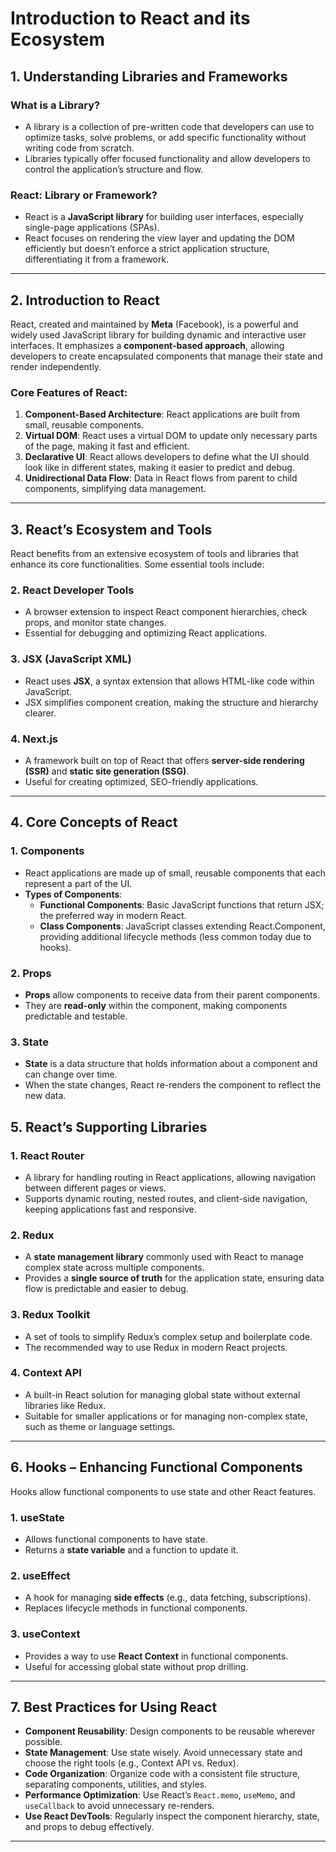 # Introduction to React and its Ecosystem

## 1. Understanding Libraries and Frameworks

### What is a Library?
- A library is a collection of pre-written code that developers can use to optimize tasks, solve problems, or add specific functionality without writing code from scratch.
- Libraries typically offer focused functionality and allow developers to control the application’s structure and flow.


### React: Library or Framework?
- React is a **JavaScript library** for building user interfaces, especially single-page applications (SPAs).
- React focuses on rendering the view layer and updating the DOM efficiently but doesn’t enforce a strict application structure, differentiating it from a framework.

---

## 2. Introduction to React
React, created and maintained by **Meta** (Facebook), is a powerful and widely used JavaScript library for building dynamic and interactive user interfaces. It emphasizes a **component-based approach**, allowing developers to create encapsulated components that manage their state and render independently.

### Core Features of React:
1. **Component-Based Architecture**: React applications are built from small, reusable components.
2. **Virtual DOM**: React uses a virtual DOM to update only necessary parts of the page, making it fast and efficient.
3. **Declarative UI**: React allows developers to define what the UI should look like in different states, making it easier to predict and debug.
4. **Unidirectional Data Flow**: Data in React flows from parent to child components, simplifying data management.

---

## 3. React’s Ecosystem and Tools
React benefits from an extensive ecosystem of tools and libraries that enhance its core functionalities. Some essential tools include:


### 2. React Developer Tools
- A browser extension to inspect React component hierarchies, check props, and monitor state changes.
- Essential for debugging and optimizing React applications.

### 3. JSX (JavaScript XML)
- React uses **JSX**, a syntax extension that allows HTML-like code within JavaScript.
- JSX simplifies component creation, making the structure and hierarchy clearer.

### 4. Next.js
- A framework built on top of React that offers **server-side rendering (SSR)** and **static site generation (SSG)**.
- Useful for creating optimized, SEO-friendly applications.

---

## 4. Core Concepts of React

### 1. Components
- React applications are made up of small, reusable components that each represent a part of the UI.
- **Types of Components**:
  - **Functional Components**: Basic JavaScript functions that return JSX; the preferred way in modern React.
  - **Class Components**: JavaScript classes extending React.Component, providing additional lifecycle methods (less common today due to hooks).

### 2. Props
- **Props** allow components to receive data from their parent components.
- They are **read-only** within the component, making components predictable and testable.

### 3. State
- **State** is a data structure that holds information about a component and can change over time.
- When the state changes, React re-renders the component to reflect the new data.


## 5. React’s Supporting Libraries

### 1. React Router
- A library for handling routing in React applications, allowing navigation between different pages or views.
- Supports dynamic routing, nested routes, and client-side navigation, keeping applications fast and responsive.

### 2. Redux
- A **state management library** commonly used with React to manage complex state across multiple components.
- Provides a **single source of truth** for the application state, ensuring data flow is predictable and easier to debug.

### 3. Redux Toolkit
- A set of tools to simplify Redux’s complex setup and boilerplate code.
- The recommended way to use Redux in modern React projects.

### 4. Context API
- A built-in React solution for managing global state without external libraries like Redux.
- Suitable for smaller applications or for managing non-complex state, such as theme or language settings.

---

## 6. Hooks – Enhancing Functional Components

Hooks allow functional components to use state and other React features.

### 1. useState
- Allows functional components to have state.
- Returns a **state variable** and a function to update it.

### 2. useEffect
- A hook for managing **side effects** (e.g., data fetching, subscriptions).
- Replaces lifecycle methods in functional components.

### 3. useContext
- Provides a way to use **React Context** in functional components.
- Useful for accessing global state without prop drilling.

---

## 7. Best Practices for Using React
- **Component Reusability**: Design components to be reusable wherever possible.
- **State Management**: Use state wisely. Avoid unnecessary state and choose the right tools (e.g., Context API vs. Redux).
- **Code Organization**: Organize code with a consistent file structure, separating components, utilities, and styles.
- **Performance Optimization**: Use React’s `React.memo`, `useMemo`, and `useCallback` to avoid unnecessary re-renders.
- **Use React DevTools**: Regularly inspect the component hierarchy, state, and props to debug effectively.

---
